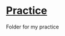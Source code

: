 # <a href="https://subtle-begonia-49643f.netlify.app/"  target="_blank" style="textDecoration:none">Practice</a>
Folder for my practice
